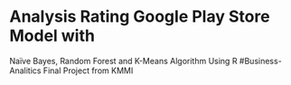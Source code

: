 # Analysis Rating Google Play Store Model with
Naïve Bayes, Random Forest and K-Means Algorithm
Using R 
#Business-Analitics
Final Project from KMMI

